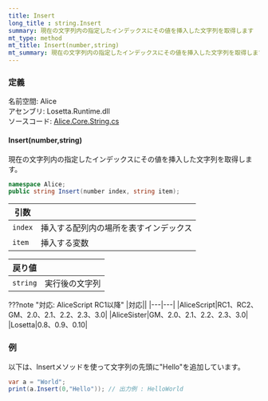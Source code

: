 ```yaml
---
title: Insert
long_title : string.Insert
summary: 現在の文字列内の指定したインデックスにその値を挿入した文字列を取得します
mt_type: method
mt_title: Insert(number,string)
mt_summary: 現在の文字列内の指定したインデックスにその値を挿入した文字列を取得します。
---
```


### 定義
名前空間: Alice<br/>
アセンブリ: Losetta.Runtime.dll<br/>
ソースコード: [Alice.Core.String.cs](https://github.com/WSOFT-Project/Losetta/blob/master/Losetta.Runtime/Core/Extension/Alice.Core.String.cs)

#### Insert(number,string)

現在の文字列内の指定したインデックスにその値を挿入した文字列を取得します。

```cs title="AliceScript"
namespace Alice;
public string Insert(number index, string item);
```

|引数| |
|-|-|
|`index`|挿入する配列内の場所を表すインデックス|
|`item`|挿入する変数|

|戻り値| |
|-|-|
|`string`|実行後の文字列|

???note "対応: AliceScript RC1以降"
    |対応||
    |---|---|
    |AliceScript|RC1、RC2、GM、2.0、2.1、2.2、2.3、3.0|
    |AliceSister|GM、2.0、2.1、2.2、2.3、3.0|
    |Losetta|0.8、0.9、0.10|

### 例
以下は、Insertメソッドを使って文字列の先頭に"Hello"を追加しています。

```cs title="AliceScript"
var a = "World";
print(a.Insert(0,"Hello")); // 出力例 : HelloWorld
```
